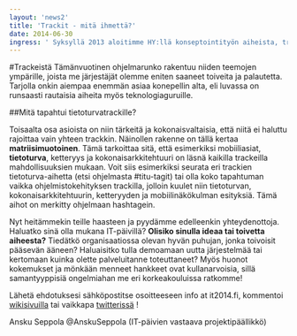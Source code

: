 ```yaml
---
layout: 'news2'
title: 'Trackit - mitä ihmettä?'
date: 2014-06-30
ingress: ' Syksyllä 2013 aloitimme HY:llä konseptointityön aiheista, trackeistä ja puhujista. Kuulimme HY:llä eri ryhmiä, edellisvuosien järjestäjiä ja muita kiinnostuneita. Haluatko sinä olla mukana IT-päivillä? Olisiko sinulla ideaa tai toivetta aiheesta?'
---
```

#Trackeistä
Tämänvuotinen ohjelmarunko rakentuu niiden teemojen ympärille, joista me järjestäjät olemme eniten saaneet toiveita ja palautetta. Tarjolla onkin aiempaa enemmän asiaa konepellin alta, eli luvassa on runsaasti rautaisia aiheita myös teknologiaguruille.

##Mitä tapahtui tietoturvatrackille?

Toisaalta osa asioista on niin tärkeitä ja kokonaisvaltaisia, että niitä ei haluttu rajoittaa vain yhteen trackkin. Näinollen rakenne on tällä kertaa  **matriisimuotoinen**. Tämä tarkoittaa sitä, että esimerkiksi mobiiliasiat, **tietoturva**, ketteryys ja kokonaisarkkitehtuuri on läsnä kaikilla trackeilla mahdollisuuksien mukaan. Voit siis esimerkiksi seurata eri trackien tietoturva-aihetta (etsi ohjelmasta #titu-tagit) tai olla koko tapahtuman vaikka ohjelmistokehityksen trackilla, jolloin kuulet niin tietoturvan, kokonaisarkkitehtuurin, ketteryyden ja mobiilinäkökulman esityksiä. Tämä aihot on merkitty ohjelmaan hashtagein. 

Nyt heitämmekin teille haasteen ja pyydämme edelleenkin yhteydenottoja. Haluatko sinä olla mukana IT-päivillä? **Olisiko sinulla ideaa tai toivetta aiheesta?** Tiedätkö organisaatiossa olevan hyvän puhujan, jonka toivoisit pääsevän ääneen? Haluaisitko tulla demoamaan uutta järjestelmää tai kertomaan kuinka olette palveluitanne toteuttaneet? Myös huonot kokemukset ja mönkään menneet hankkeet ovat kullanarvoisia, sillä samantyyppisiä ongelmiahan me eri korkeakouluissa ratkomme!

Lähetä ehdotuksesi sähköpostitse osoitteeseen info at it2014.fi, kommentoi [wikisivuilla](https://wiki.helsinki.fi/display/IT2014/Home+of+IT2014) tai vaikkapa [twitterissä](https://twitter.com/itp2014) !


Ansku Seppola @AnskuSeppola
(IT-päivien vastaava projektipäällikkö)

